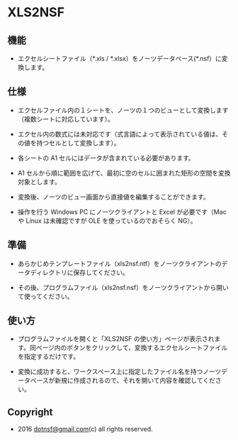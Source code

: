 # XLS2NSF

## 機能

- エクセルシートファイル（\*.xls / \*.xlsx）をノーツデータベース(\*.nsf）に変換します。

## 仕様

- エクセルファイル内の１シートを、ノーツの１つのビューとして変換します（複数シートに対応しています）。

- エクセル内の数式には未対応です（式言語によって表示されている値は、その値を持つセルとして変換します）。

- 各シートの A1 セルにはデータが含まれている必要があります。

- A1 セルから順に範囲を広げて、最初に空のセルに囲まれた矩形の空間を変換対象とします。

- 変換後、ノーツのビュー画面から直接値を編集することができます。

- 操作を行う Windows PC にノーツクライアントと Excel が必要です（Mac や Linux は未確認ですが OLE を使っているのでおそらく NG）。

## 準備

- あらかじめテンプレートファイル（xls2nsf.ntf）をノーツクライアントのデータディレクトリに保存してください。

- その後、プログラムファイル（xls2nsf.nsf）をノーツクライアントから開いて使ってください。


## 使い方

- プログラムファイルを開くと「XLS2NSF の使い方」ページが表示されます。同ページ内のボタンをクリックして、変換するエクセルシートファイルを指定するだけです。

- 変換に成功すると、ワークスペース上に指定したファイル名を持つノーツデータベースが新規に作成されるので、それを開いて内容を確認してください。

## Copyright

- 2016 dotnsf@gmail.com(c) all rights reserved.


